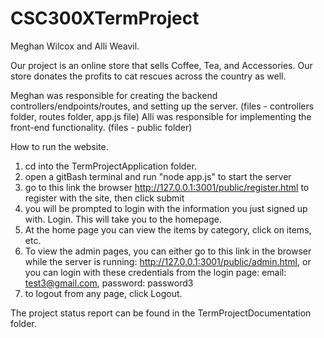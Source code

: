 # CSC300XTermProject
Meghan Wilcox and Alli Weavil.

Our project is an online store that sells Coffee, Tea, and Accessories. Our store donates the profits to cat rescues across the country as well. 

Meghan was responsible for creating the backend controllers/endpoints/routes, and setting up the server. (files - controllers folder, routes folder, app.js file)
Alli was responsible for implementing the front-end functionality. (files - public folder)

How to run the website.
1. cd into the TermProjectApplication folder.
2. open a gitBash terminal and run "node app.js" to start the server
3. go to this link the browser http://127.0.0.1:3001/public/register.html to register with the site, then click submit
4. you will be prompted to login with the information you just signed up with. Login. This will take you to the homepage.
5. At the home page you can view the items by category, click on items, etc.
6. To view the admin pages, you can either go to this link in the browser while the server is running: http://127.0.0.1:3001/public/admin.html, or you can login with these credentials from the login page: email: test3@gmail.com, password: password3
7. to logout from any page, click Logout.

The project status report can be found in the TermProjectDocumentation folder.
   

